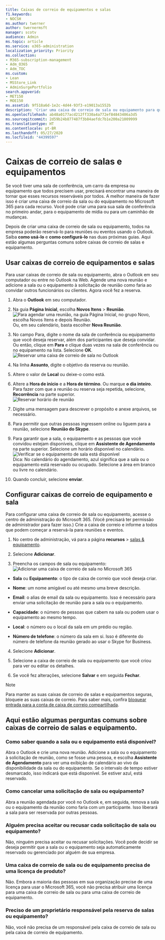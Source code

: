 ```yaml
---
title: Caixas de correio de equipamentos e salas
f1.keywords:
- NOCSH
ms.author: twerner
author: twernermsft
manager: scotv
audience: Admin
ms.topic: article
ms.service: o365-administration
localization_priority: Priority
ms.collection:
- M365-subscription-management
- Adm_O365
- Adm_TOC
ms.custom:
- Lean
- MSStore_Link
- AdminSurgePortfolio
search.appverid:
- MET150
- MOE150
ms.assetid: 9f518a6d-1e2c-4d44-93f3-e19013a1552b
description: 'Criar uma caixa de correio de sala ou equipamento para que todos na sua organização possam reservá-la para reuniões ou eventos usando o Outlook. '
ms.openlocfilehash: ab48a0177acd212ff330a4a772ef84843406a3d5
ms.sourcegitcommit: 2d59b24b877487f3b84aefdc7b1e200a21009999
ms.translationtype: HT
ms.contentlocale: pt-BR
ms.lasthandoff: 05/27/2020
ms.locfileid: "44399597"
---
```

# <a name="room-and-equipment-mailboxes"></a>Caixas de correio de salas e equipamentos

Se você tiver uma sala de conferência, um carro da empresa ou equipamento que todos precisem usar, precisará encontrar uma maneira de tornar que esses recursos reserváveis por todos. A melhor maneira de fazer isso é criar uma caixa de correio da sala ou do equipamento no Microsoft 365 para cada recurso. Você pode criar uma para sua sala de conferência no primeiro andar, para o equipamento de mídia ou para um caminhão de mudanças.
  
Depois de criar uma caixa de correio de sala ou equipamento, todos na empresa poderão reservá-lo para reuniões ou eventos usando o Outlook. Saiba **como usá-lo** e **como configurá-lo** nas duas próximas guias. Aqui estão algumas perguntas comuns sobre caixas de correio de salas e equipamento. 
  
## <a name="use-room-and-equipment-mailboxes"></a>Usar caixas de correio de equipamentos e salas

Para usar caixas de correio de sala ou equipamento, abra o Outlook em seu computador ou entre no Outlook na Web. Agende uma nova reunião e adicione a sala ou o equipamento à solicitação de reunião como faria ao convidar outros funcionários ou clientes. Agora você fez a reserva.
  
1. Abra o **Outlook** em seu computador. 
    
2. Na guia **Página Inicial**, escolha **Novos Itens** \> **Reunião**.<br/>![Para agendar uma reunião, na guia Página Inicial, no grupo Novo, escolha Novos Itens e depois Reunião.](../../media/ffd575a8-1036-4d67-b839-73941fc60276.png)<br/>Ou, em seu calendário, basta escolher **Nova Reunião**.
    
3. No campo Para, digite o nome da sala de conferência ou equipamento que você deseja reservar, além dos participantes que deseja convidar.<br/>Ou então, clique em **Para** e clique duas vezes na sala de conferência ou no equipamento na lista. Selecione **OK**.<br/>![Reservar uma caixa de correio de sala no Outlook](../../media/4588c806-9fb9-46c9-b2d8-34caa943e28e.png)
  
4. Na linha **Assunto**, digite o objetivo da reserva ou reunião. 
    
5. Altere o valor de **Local** ou deixe-o como está. 
    
6. Altere a **Hora de início** e a **Hora de término**. Ou marque **o dia inteiro**. Para fazer com que a reunião ou reserva seja repetida, selecione, **Recorrência** na parte superior.<br/>![Reservar horário de reunião](../../media/4b72a0a6-4da2-449e-909e-85ea79f78e2c.png)
  
7. Digite uma mensagem para descrever o propósito e anexe arquivos, se necessário.
    
8. Para permitir que outras pessoas ingressem online ou liguem para a reunião, selecione **Reunião do Skype**.
    
9. Para garantir que a sala, o equipamento e as pessoas que você convidou estejam disponíveis, clique em **Assistente de Agendamento** na parte superior. Selecione um horário disponível no calendário.<br/> ![Verificar se o equipamento de sala está disponível](../../media/eb0097c6-4263-4b63-bfca-f7c03ad99b4f.png)<br/>Dica: No calendário do agendamento, azul significa que a sala ou o equipamento está reservado ou ocupado. Selecione a área em branco ou livre no calendário. 
  
10. Quando concluir, selecione **enviar**.
    
## <a name="set-up-room-and-equipment-mailboxes"></a>Configurar caixas de correio de equipamento e sala

Para configurar uma caixa de correio de sala ou equipamento, acesse o centro de administração do Microsoft 365. (Você precisará ter permissão de administrador para fazer isso.) Crie a caixa de correio e informe a todos que podem começar a reservá-la para reuniões e eventos.
  
1. No centro de administração, vá para a página **recursos** \> [salas &amp; equipamento](https://go.microsoft.com/fwlink/p/?linkid=2067334).
  
2. Selecione **Adicionar**.
    
3. Preencha os campos de sala ou equipamento:<br/>![Adicionar uma caixa de correio de sala no Microsoft 365](../../media/114d49e3-976e-40ef-b0af-2b0f5c85f15e.png)<br/>
  
  - **Sala** ou **Equipamento**: o tipo de caixa de correio que você deseja criar.
    
  - **Nome**: um nome amigável ou até mesmo uma breve descrição.
    
  - **Email**: o alias de email da sala ou equipamento. Isso é necessário para enviar uma solicitação de reunião para a sala ou o equipamento.
    
  - **Capacidade**: o número de pessoas que cabem na sala ou podem usar o equipamento ao mesmo tempo.
    
  - **Local**: o número ou o local da sala em um prédio ou região.
    
  - **Número de telefone**: o número da sala em si. Isso é diferente do número de telefone da reunião gerado ao usar o Skype for Business.
    
4. Selecione **Adicionar**.
    
5. Selecione a caixa de correio de sala ou equipamento que você criou para ver ou editar os detalhes.
  
6. Se você fez alterações, selecione **Salvar** e em seguida **Fechar**.

> [!Note]
> Para manter as suas caixas de correio de salas e equipamentos seguras, bloqueie as suas caixas de correio. Para saber mais, confira [bloquear entrada para a conta de caixa de correio compartilhada](https://docs.microsoft.com/office365/admin/email/create-a-shared-mailbox?view=o365-worldwide#block-sign-in-for-the-shared-mailbox-account).

## <a name="common-questions-about-room-and-equipment-mailboxes"></a>Aqui estão algumas perguntas comuns sobre caixas de correio de salas e equipamento.

### <a name="how-can-you-tell-when-the-room-or-equipment-is-available"></a>Como saber quando a sala ou o equipamento está disponível?

Abra o Outlook e crie uma nova reunião. Adicione a sala ou o equipamento à solicitação de reunião, como se fosse uma pessoa, e escolha **Assistente de Agendamento** para ver uma exibição de calendário ao vivo da disponibilidade da sala ou do equipamento. Se o intervalo de tempo estiver desmarcado, isso indicará que está disponível. Se estiver azul, está reservado. 
  
### <a name="how-do-you-cancel-a-room-or-equipment-request"></a>Como cancelar uma solicitação de sala ou equipamento?

Abra a reunião agendada por você no Outlook e, em seguida, remova a sala ou o equipamento da reunião como faria com um participante. Isso liberará a sala para ser reservada por outras pessoas.
  
### <a name="does-someone-have-to-accept-or-decline-every-room-or-equipment-request"></a>Alguém precisa aceitar ou recusar cada solicitação de sala ou equipamento?

 Não, ninguém precisa aceitar ou recusar solicitações. Você pode decidir se deseja permitir que a sala ou o equipamento seja automaticamente reservado ou gerenciado por alguém de sua empresa. 
  
### <a name="does-a-room-mailbox-or-equipment-mailbox-need-a-product-license"></a>Uma caixa de correio de sala ou de equipamento precisa de uma licença de produto?

Não. Embora a maioria das pessoas em sua organização precise de uma licença para usar o Microsoft 365, você não precisa atribuir uma licença para uma caixa de correio de sala ou para uma caixa de correio de equipamento.
  
### <a name="do-i-need-an-owner-in-charge-of-booking-the-rooms-or-equipment"></a>Preciso de um proprietário responsável pela reserva de salas ou equipamento?

 Não, você não precisa de um responsável pela caixa de correio de sala ou pela caixa de correio de equipamento. 

